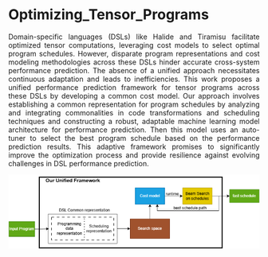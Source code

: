 # Optimizing_Tensor_Programs

<div style="text-align: justify;">
Domain-specific languages (DSLs) like Halide and Tiramisu facilitate optimized tensor computations, leveraging cost models to select optimal program schedules. However, disparate program representations and cost modeling methodologies across these DSLs hinder accurate cross-system performance prediction. The absence of a unified approach necessitates continuous adaptation and leads to inefficiencies. This work proposes a unified performance prediction framework for tensor programs across these DSLs by developing a common cost model. Our approach involves establishing a common representation for program schedules by analyzing and integrating commonalities in code transformations and scheduling techniques and constructing a robust, adaptable machine learning model architecture for performance prediction. Then this model uses an auto-tuner to select the best program schedule based on the performance prediction results. This adaptive framework promises to significantly improve the optimization process and provide resilience against evolving challenges in DSL performance prediction.
</div>

![Project architecture](project_architecture.png)


